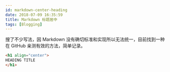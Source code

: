 ```yaml
---
id: markdown-center-heading
date: 2018-07-09 16:35:59
title: Markdown 标题居中
tags: [Blogging]
---
```


搜了不少写法，因 Markdown 没有确切标准和实现所以无法统一，目前找到一种在 GitHub 亲测有效的方法，简单记录。

```html
<h1 align="center">
HEADING TITLE
</h1>
```
